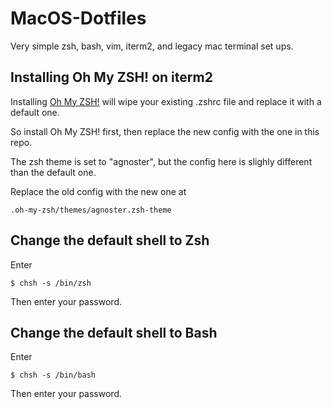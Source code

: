 # MacOS-Dotfiles

Very simple zsh, bash, vim, iterm2, and legacy mac terminal set ups.

## Installing Oh My ZSH! on iterm2

Installing [Oh My ZSH!](https://ohmyz.sh/) will wipe your existing .zshrc file and replace it with a default one. 

So install Oh My ZSH! first, then replace the new config with the one in this repo.

The zsh theme is set to "agnoster", but the config here is slighly different than the default one.

Replace the old config with the new one at

```
.oh-my-zsh/themes/agnoster.zsh-theme
```

## Change the default shell to Zsh

Enter

```
$ chsh -s /bin/zsh
```

Then enter your password.

## Change the default shell to Bash

Enter

```
$ chsh -s /bin/bash
```

Then enter your password.
